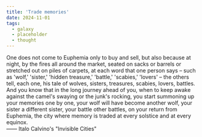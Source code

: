 ```yaml
---
title: 'Trade memories'
date: 2024-11-01
tags:
  - galaxy
  - placeholder
  - thought
---
```


One does not come to Euphemia only to buy and sell, but also because at night, by the fires all around the market, seated on sacks or barrels or stretched out on piles of carpets, at each word that one person says – such as 'wolf,' 'sister,' 'hidden treasure,' 'battle,' 'scabies,' 'lovers' – the others tell, each one, his tale of wolves, sisters, treasures, scabies, lovers, battles. And you know that in the long journey ahead of you, when to keep awake against the camel's swaying or the junk's rocking, you start summoning up your memories one by one, your wolf will have become another wolf, your sister a different sister, your battle other battles, on your return from Euphemia, the city where memory is traded at every solstice and at every equinox.  
—— Italo Calvino's "Invisible Cities"
